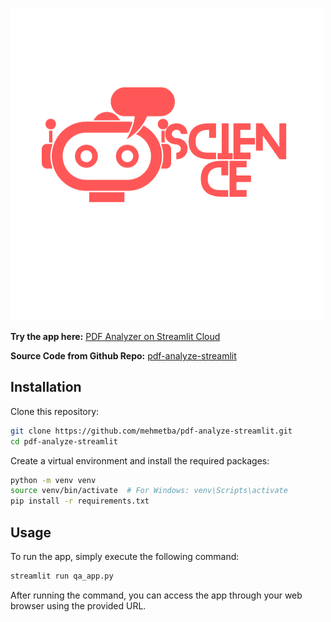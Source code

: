 ![Logo](img/logo1.png "Logo")


**Try the app here:** [PDF Analyzer on Streamlit Cloud](https://mehmetba-pdf-analyze-streamlit-qa-app-5uufsy.streamlit.app/)

**Source Code from Github Repo:** [pdf-analyze-streamlit](https://github.com/mehmetba/pdf-analyze-streamlit)

## Installation

Clone this repository:

```bash
git clone https://github.com/mehmetba/pdf-analyze-streamlit.git
cd pdf-analyze-streamlit
```

Create a virtual environment and install the required packages:

```bash
python -m venv venv
source venv/bin/activate  # For Windows: venv\Scripts\activate
pip install -r requirements.txt
```

## Usage
To run the app, simply execute the following command:

```bash
streamlit run qa_app.py
```

After running the command, you can access the app through your web browser using the provided URL.
